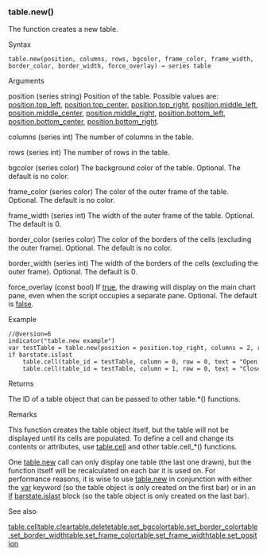 ### table.new()

The function creates a new table.

Syntax

```
table.new(position, columns, rows, bgcolor, frame_color, frame_width, border_color, border_width, force_overlay) → series table
```

Arguments

position (series string) Position of the table. Possible values are: [position.top\_left](#const_position.top_left), [position.top\_center](#const_position.top_center), [position.top\_right](#const_position.top_right), [position.middle\_left](#const_position.middle_left), [position.middle\_center](#const_position.middle_center), [position.middle\_right](#const_position.middle_right), [position.bottom\_left](#const_position.bottom_left), [position.bottom\_center](#const_position.bottom_center), [position.bottom\_right](#const_position.bottom_right).

columns (series int) The number of columns in the table.

rows (series int) The number of rows in the table.

bgcolor (series color) The background color of the table. Optional. The default is no color.

frame\_color (series color) The color of the outer frame of the table. Optional. The default is no color.

frame\_width (series int) The width of the outer frame of the table. Optional. The default is 0.

border\_color (series color) The color of the borders of the cells (excluding the outer frame). Optional. The default is no color.

border\_width (series int) The width of the borders of the cells (excluding the outer frame). Optional. The default is 0.

force\_overlay (const bool) If [true](#const_true), the drawing will display on the main chart pane, even when the script occupies a separate pane. Optional. The default is [false](#const_false).

Example

```
//@version=6  
indicator("table.new example")  
var testTable = table.new(position = position.top_right, columns = 2, rows = 1, bgcolor = color.yellow, border_width = 1)  
if barstate.islast  
    table.cell(table_id = testTable, column = 0, row = 0, text = "Open is " + str.tostring(open))  
    table.cell(table_id = testTable, column = 1, row = 0, text = "Close is " + str.tostring(close), bgcolor=color.teal)
```

Returns

The ID of a table object that can be passed to other table.\*() functions.

Remarks

This function creates the table object itself, but the table will not be displayed until its cells are populated. To define a cell and change its contents or attributes, use [table.cell](#fun_table.cell) and other table.cell\_\*() functions.

One [table.new](#fun_table.new) call can only display one table (the last one drawn), but the function itself will be recalculated on each bar it is used on. For performance reasons, it is wise to use [table.new](#fun_table.new) in conjunction with either the [var](#kw_var) keyword (so the table object is only created on the first bar) or in an [if](#kw_if) [barstate.islast](#var_barstate.islast) block (so the table object is only created on the last bar).

See also

[table.cell](#fun_table.cell)[table.clear](#fun_table.clear)[table.delete](#fun_table.delete)[table.set\_bgcolor](#fun_table.set_bgcolor)[table.set\_border\_color](#fun_table.set_border_color)[table.set\_border\_width](#fun_table.set_border_width)[table.set\_frame\_color](#fun_table.set_frame_color)[table.set\_frame\_width](#fun_table.set_frame_width)[table.set\_position](#fun_table.set_position)
